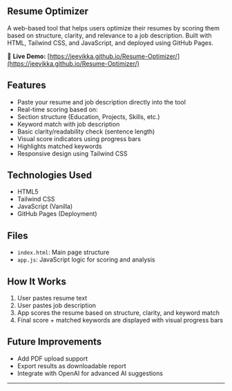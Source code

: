 ## Resume Optimizer

A web-based tool that helps users optimize their resumes by scoring them based on structure, clarity, and relevance to a job description. Built with HTML, Tailwind CSS, and JavaScript, and deployed using GitHub Pages.

🔗 **Live Demo:** [https://jeevikka.github.io/Resume-Optimizer/](https://jeevikka.github.io/Resume-Optimizer/)

##  Features

-  Paste your resume and job description directly into the tool
-  Real-time scoring based on:
  - Section structure (Education, Projects, Skills, etc.)
  - Keyword match with job description
  - Basic clarity/readability check (sentence length)
- Visual score indicators using progress bars
- Highlights matched keywords
- Responsive design using Tailwind CSS

## Technologies Used

- HTML5
- Tailwind CSS
- JavaScript (Vanilla)
- GitHub Pages (Deployment)

##  Files

- `index.html`: Main page structure
- `app.js`: JavaScript logic for scoring and analysis

##  How It Works

1. User pastes resume text
2. User pastes job description
3. App scores the resume based on structure, clarity, and keyword match
4. Final score + matched keywords are displayed with visual progress bars

## Future Improvements

- Add PDF upload support
- Export results as downloadable report
- Integrate with OpenAI for advanced AI suggestions

---
